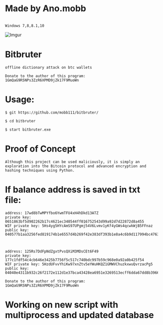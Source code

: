 # Made by Ano.mobb
```

Windows 7,8,8.1,10
```

![Imgur](https://imgur.com/SNZyFvG.png)


# Bitbruter
```
offline dictionary attack on btc wallets

Donate to the author of this program: 1GmQaG9R5NPs3ZzR6XPMD9jZk17F9MuoWn
```

# Usage:

```
$ git https://github.com/mobb111/bitbruter/

$ cd bitbruter

$ start bitbruter.exe
```
# Proof of Concept
```
Although this project can be used maliciously, it is simply an exploration into the Bitcoin protocol and advanced encryption and hashing techniques using Python.
```



# If balance address is saved in txt file:
```
address: 17wd8bTwMPYfbo6YwmTFU4xH4hDkd13ATZ
private key: 0651863bf5d902262b17c4621ec340544ff016752543d99a92d7d22872d8a455
WIF private key: 5Hs4yg5HYcAmS97UPgmj54V6Lvmv1yKf4yGWs4qcwkWjB5FFnaz
public key: 040577b1aa3256fed819174b1e6557d4b269f42e383df393b1e8a4c6b9d117994bc476304738fb948cec05a5d17d0fe6f996e7ec0b4a8e2853e41d6657f3f41e33



address: 125Rs7DdFpNdZgxtPvsQXiM3MDsCEt6F49
private key: 177c1fdf54c4cb646e3425b7756f5c517c740bdc997b59c968e0a92a0b425f54
WIF private key: 5HzdUFvvYhiKw97xnZtv5eYWuHKQZ1GMWVChuzkxwuQvrzacPg5
public key: 04040e4311b932c26f2172e112d1e37bca43428ea6951e3269513ecff6dda67dd8b39666ef34e1dfd82cfdc689d6099905ed9f291f4b4bdf921e81d1b657eee1e6
```



```
Donate to the author of this program: 1GmQaG9R5NPs3ZzR6XPMD9jZk17F9MuoWn

```
# Working on new script with multiprocess and updated database


#
#
